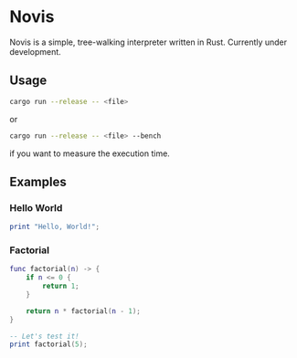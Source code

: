 # Novis

Novis is a simple, tree-walking interpreter written in Rust.
Currently under development.

## Usage

```bash
cargo run --release -- <file>
```

or

```bash
cargo run --release -- <file> --bench
```

if you want to measure the execution time.

## Examples

### Hello World

```lua
print "Hello, World!";
```

### Factorial

```lua
func factorial(n) -> {
    if n <= 0 {
        return 1;
    }

    return n * factorial(n - 1);
}

-- Let's test it!
print factorial(5);
```
